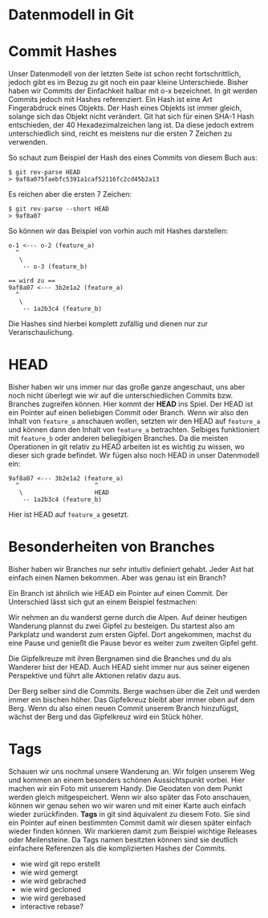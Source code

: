 # Datenmodell in Git

# Commit Hashes

Unser Datenmodell von der letzten Seite ist schon recht fortschrittlich, jedoch gibt es im Bezug zu git noch ein paar kleine Unterschiede. Bisher haben wir Commits der Einfachkeit halbar mit o-x bezeichnet. In git werden Commits jedoch mit Hashes referenziert. Ein Hash ist eine Art Fingerabdruck eines Objekts. Der Hash eines Objekts ist immer gleich, solange sich das Objekt nicht verändert. Git hat sich für einen SHA-1 Hash entschieden, der 40 Hexadezimalzeichen lang ist. Da diese jedoch extrem unterschiedlich sind, reicht es meistens nur die ersten 7 Zeichen zu verwenden.

So schaut zum Beispiel der Hash des eines Commits von diesem Buch aus:

```
$ git rev-parse HEAD
> 9af8a075faebfc5391a1caf52116fc2cd45b2a13
```

Es reichen aber die ersten 7 Zeichen:

```
$ git rev-parse --short HEAD
> 9af8a07
```

So können wir das Beispiel von vorhin auch mit Hashes darstellen:

```
o-1 <--- o-2 (feature_a)
  ^
   \
    -- o-3 (feature_b)

== wird zu ==
9af8a07 <--- 3b2e1a2 (feature_a)
  ^
   \
    -- 1a2b3c4 (feature_b)
```

Die Hashes sind hierbei komplett zufällig und dienen nur zur Veranschaulichung.

# HEAD

Bisher haben wir uns immer nur das große ganze angeschaut, uns aber noch nicht überlegt wie wir auf die unterschiedlichen Commits bzw. Branches zugreifen können. Hier kommt der **HEAD** ins Spiel. Der HEAD ist ein Pointer auf einen beliebigen Commit oder Branch. Wenn wir also den Inhalt von `feature_a` anschauen wollen, setzten wir den HEAD auf `feature_a` und können dann den Inhalt von `feature_a` betrachten. Selbiges funktioniert mit `feature_b` oder anderen beliegibigen Branches. Da die meisten Operationen in git relativ zu HEAD arbeiten ist es wichtig zu wissen, wo dieser sich grade befindet. Wir fügen also noch HEAD in unser Datenmodell ein:

```
9af8a07 <--- 3b2e1a2 (feature_a)
  ^                     ^
   \                    HEAD
    -- 1a2b3c4 (feature_b)
```

Hier ist HEAD auf `feature_a` gesetzt.

# Besonderheiten von Branches

Bisher haben wir Branches nur sehr intuitiv definiert gehabt. Jeder Ast hat einfach einen Namen bekommen. Aber was genau ist ein Branch?

Ein Branch ist ähnlich wie HEAD ein Pointer auf einen Commit. Der Unterschied lässt sich gut an einem Beispiel festmachen:

Wir nehmen an du wanderst gerne durch die Alpen. Auf deiner heutigen Wanderung plannst du zwei Gipfel zu besteigen. Du startest also am Parkplatz und wanderst zum ersten Gipfel. Dort angekommen, machst du eine Pause und genießt die Pause bevor es weiter zum zweiten Gipfel geht.

Die Gipfelkreuze mit ihren Bergnamen sind die Branches und du als Wanderer bist der HEAD. Auch HEAD sieht immer nur aus seiner eigenen Perspektive und führt alle Aktionen relativ dazu aus.

Der Berg selber sind die Commits. Berge wachsen über die Zeit und werden immer ein bischen höher. Das Gipfelkreuz bleibt aber immer oben auf dem Berg. Wenn du also einen neuen Commit unserem Branch hinzufügst, wächst der Berg und das Gipfelkreuz wird ein Stück höher.

# Tags

Schauen wir uns nochmal unsere Wanderung an. Wir folgen unserem Weg und kommen an einem besonders schönen Aussichtspunkt vorbei. Hier machen wir ein Foto mit unserem Handy. Die Geodaten von dem Punkt werden gleich mitgespeichert. Wenn wir also später das Foto anschauen, können wir genau sehen wo wir waren und mit einer Karte auch einfach wieder zurückfinden. **Tags** in git sind äquivalent zu diesem Foto. Sie sind ein Pointer auf einen bestimmten Commit damit wir diesen später einfach wieder finden können. Wir markieren damit zum Beispiel wichtige Releases oder Meilensteine. Da Tags namen besitzten können sind sie deutlich einfachere Referenzen als die komplizierten Hashes der Commits.

- wie wird git repo erstellt
- wie wird gemergt
- wie wird gebrached
- wie wird gecloned
- wie wird gerebased
- interactive rebase?

```

```
